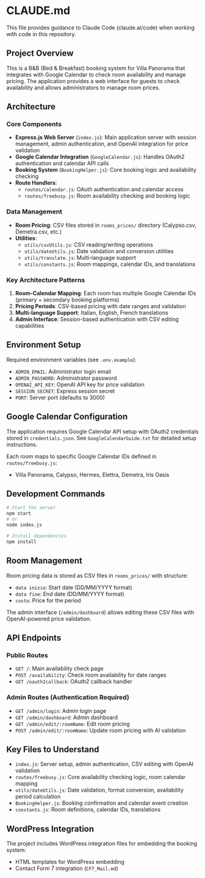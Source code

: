 # CLAUDE.md

This file provides guidance to Claude Code (claude.ai/code) when working with code in this repository.

## Project Overview

This is a B&B (Bed & Breakfast) booking system for Villa Panorama that integrates with Google Calendar to check room availability and manage pricing. The application provides a web interface for guests to check availability and allows administrators to manage room prices.

## Architecture

### Core Components

- **Express.js Web Server** (`index.js`): Main application server with session management, admin authentication, and OpenAI integration for price validation
- **Google Calendar Integration** (`GoogleCalendar.js`): Handles OAuth2 authentication and calendar API calls
- **Booking System** (`BookingHelper.js`): Core booking logic and availability checking
- **Route Handlers**:
  - `routes/calendar.js`: OAuth authentication and calendar access
  - `routes/freebusy.js`: Room availability checking and booking logic

### Data Management

- **Room Pricing**: CSV files stored in `rooms_prices/` directory (Calypso.csv, Demetra.csv, etc.)
- **Utilities**:
  - `utils/csvUtils.js`: CSV reading/writing operations
  - `utils/dateUtils.js`: Date validation and conversion utilities
  - `utils/translate.js`: Multi-language support
  - `utils/constants.js`: Room mappings, calendar IDs, and translations

### Key Architecture Patterns

1. **Room-Calendar Mapping**: Each room has multiple Google Calendar IDs (primary + secondary booking platforms)
2. **Pricing Periods**: CSV-based pricing with date ranges and validation
3. **Multi-language Support**: Italian, English, French translations
4. **Admin Interface**: Session-based authentication with CSV editing capabilities

## Environment Setup

Required environment variables (see `.env.example`):
- `ADMIN_EMAIL`: Administrator login email
- `ADMIN_PASSWORD`: Administrator password
- `OPENAI_API_KEY`: OpenAI API key for price validation
- `SESSION_SECRET`: Express session secret
- `PORT`: Server port (defaults to 3000)

## Google Calendar Configuration

The application requires Google Calendar API setup with OAuth2 credentials stored in `credentials.json`. See `GoogleCalendarGuide.txt` for detailed setup instructions.

Each room maps to specific Google Calendar IDs defined in `routes/freebusy.js`:
- Villa Panorama, Calypso, Hermes, Elettra, Demetra, Iris Oasis

## Development Commands

```bash
# Start the server
npm start
# or
node index.js

# Install dependencies
npm install
```

## Room Management

Room pricing data is stored as CSV files in `rooms_prices/` with structure:
- `data inizio`: Start date (DD/MM/YYYY format)
- `data fine`: End date (DD/MM/YYYY format)
- `costo`: Price for the period

The admin interface (`/admin/dashboard`) allows editing these CSV files with OpenAI-powered price validation.

## API Endpoints

### Public Routes
- `GET /`: Main availability check page
- `POST /availability`: Check room availability for date ranges
- `GET /oauth2callback`: OAuth2 callback handler

### Admin Routes (Authentication Required)
- `GET /admin/login`: Admin login page
- `GET /admin/dashboard`: Admin dashboard
- `GET /admin/edit/:roomName`: Edit room pricing
- `POST /admin/edit/:roomName`: Update room pricing with AI validation

## Key Files to Understand

- `index.js`: Server setup, admin authentication, CSV editing with OpenAI validation
- `routes/freebusy.js`: Core availability checking logic, room calendar mapping
- `utils/dateUtils.js`: Date validation, format conversion, availability period calculation
- `BookingHelper.js`: Booking confirmation and calendar event creation
- `constants.js`: Room definitions, calendar IDs, translations

## WordPress Integration

The project includes WordPress integration files for embedding the booking system:
- HTML templates for WordPress embedding
- Contact Form 7 integration (`CF7_Mail.md`)